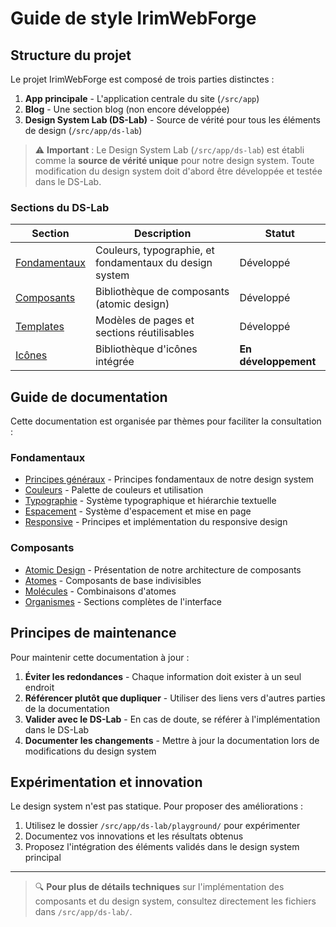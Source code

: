 # Guide de style IrimWebForge

## Structure du projet

Le projet IrimWebForge est composé de trois parties distinctes :

1. **App principale** - L'application centrale du site (`/src/app`)
2. **Blog** - Une section blog (non encore développée)
3. **Design System Lab (DS-Lab)** - Source de vérité pour tous les éléments de design (`/src/app/ds-lab`)

> ⚠️ **Important** : Le Design System Lab (`/src/app/ds-lab`) est établi comme la **source de vérité unique** pour notre design system. Toute modification du design system doit d'abord être développée et testée dans le DS-Lab.

### Sections du DS-Lab

| Section                                       | Description                                             | Statut               |
| --------------------------------------------- | ------------------------------------------------------- | -------------------- |
| [Fondamentaux](/src/app/ds-lab/fundamentals/) | Couleurs, typographie, et fondamentaux du design system | Développé            |
| [Composants](/src/app/ds-lab/components/)     | Bibliothèque de composants (atomic design)              | Développé            |
| [Templates](/src/app/ds-lab/templates/)       | Modèles de pages et sections réutilisables              | Développé            |
| [Icônes](/src/app/ds-lab/icons/)              | Bibliothèque d'icônes intégrée                          | **En développement** |

## Guide de documentation

Cette documentation est organisée par thèmes pour faciliter la consultation :

### Fondamentaux

- [Principes généraux](./principles.md) - Principes fondamentaux de notre design system
- [Couleurs](./colors.md) - Palette de couleurs et utilisation
- [Typographie](./typography.md) - Système typographique et hiérarchie textuelle
- [Espacement](./spacing.md) - Système d'espacement et mise en page
- [Responsive](./responsive.md) - Principes et implémentation du responsive design

### Composants

- [Atomic Design](./atomic-design.md) - Présentation de notre architecture de composants
- [Atomes](./atoms.md) - Composants de base indivisibles
- [Molécules](./molecules.md) - Combinaisons d'atomes
- [Organismes](./organisms.md) - Sections complètes de l'interface

## Principes de maintenance

Pour maintenir cette documentation à jour :

1. **Éviter les redondances** - Chaque information doit exister à un seul endroit
2. **Référencer plutôt que dupliquer** - Utiliser des liens vers d'autres parties de la documentation
3. **Valider avec le DS-Lab** - En cas de doute, se référer à l'implémentation dans le DS-Lab
4. **Documenter les changements** - Mettre à jour la documentation lors de modifications du design system

## Expérimentation et innovation

Le design system n'est pas statique. Pour proposer des améliorations :

1. Utilisez le dossier `/src/app/ds-lab/playground/` pour expérimenter
2. Documentez vos innovations et les résultats obtenus
3. Proposez l'intégration des éléments validés dans le design system principal

---

> 🔍 **Pour plus de détails techniques** sur l'implémentation des composants et du design system, consultez directement les fichiers dans `/src/app/ds-lab/`.
